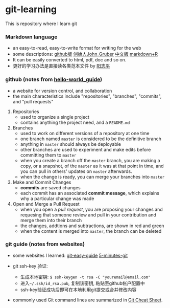 # git-learning
This is repository where I learn git


### Markdown language
* an easy-to-read, easy-to-write format for writing for the web
* some descriptions: [github版](https://help.github.com/articles/basic-writing-and-formatting-syntax/) 
                     [创始人John_Gruber](http://daringfireball.net/projects/markdown/syntax) 
                     [中文版](http://wowubuntu.com/markdown/index.html) 
                     [markdown+R](http://www.yangzhiping.com/tech/r-markdown-knitr.html)
* It can be easily converted to html, pdf, doc and so on.
* 更好的学习办法是直接读各类范本文件  by [阳志平](http://www.yangzhiping.com/tech/r-markdown-knitr.html)


### github (notes from [hello-world_guide](https://guides.github.com/activities/hello-world/))
* a website for version control, and collaboration
* the main characteristics include "repositories", "branches", "commits", and "pull requests"

1. Repositories
   * used to organize a single project
   * contains anything the project need, and a ``README.md``
2. Branches
   * used to work on different versions of a repository at one time
   * one branch named ``master`` is considered to be the definitive branch
   * anything in ``master`` should always be deployable
   * other branches are used to experiment and make edits before committing them to ``master``
   * when you create a branch off the ``master`` branch, you are making a copy, or a snapshot, of the ``master`` as it was at that point in time, and you can pull in others' updates on ``master`` afterwards.
   * when the change is ready, you can merge your branches into ``master``
3. Make and Commit Changes
   * **commits** are saved changes
   * each commit has an associated **commit message**, which explains why a particular change was made
4. Open and Merge a Pull Request
   * when you open a *pull request*, you are proposing your changes and requesing that someone review and pull in your contribution and merge them into their branch
   * the changes, addtions and subtractions, are shown in red and green
   * when the content is merged into ``master``, the branch can be deleted


### git guide (notes from websites)
* some websites I learned: [git-easy-guide](http://www.runoob.com/manual/git-guide/) 
              [5-minutes-git](http://www.runoob.com/w3cnote/git-five-minutes-tutorial.html) 
              
* git ssh-key 验证: 
   * 生成本地密钥:
         ``$ ssh-keygen -t rsa -C "youremail@email.com"``
   * 进入``~/.ssh/id_rsa.pub``, 复制该密钥, 粘贴至github帐户配置中
   * ssh-key验证成功后即可在本地利用git提交或合并修改内容
   
* commonly used Git command lines are summarized in [Git Cheat Sheet](https://github.com/HuangRuocheng/git-learning/blob/master/reference-files/).
